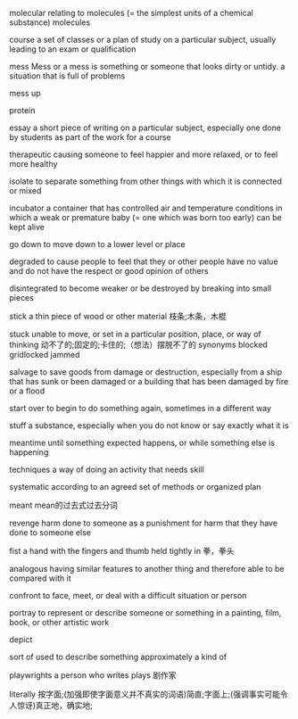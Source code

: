 molecular
relating to molecules (= the simplest units of a chemical substance)
molecules

course
a set of classes or a plan of study on a particular subject, usually leading to an exam or qualification

mess
Mess or a mess is something or someone that looks dirty or untidy.
a situation that is full of problems

mess up

protein

essay
a short piece of writing on a particular subject, especially one done by students as part of the work for a course

therapeutic
causing someone to feel happier and more relaxed, or to feel more healthy

isolate
to separate something from other things with which it is connected or mixed

incubator
a container that has controlled air and temperature conditions in which a weak or premature baby (= one which was born too early) can be kept alive

go down
to move down to a lower level or place

degraded
to cause people to feel that they or other people have no value and do not have the respect or good opinion of others

disintegrated
to become weaker or be destroyed by breaking into small pieces

stick
a thin piece of wood or other material
枝条;木条，木棍

stuck
unable to move, or set in a particular position, place, or way of thinking
动不了的;固定的;卡住的;（想法）摆脱不了的
synonyms
blocked
gridlocked
jammed

salvage
to save goods from damage or destruction, especially from a ship that has sunk or been damaged or a building that has been damaged by fire or a flood

start over
to begin to do something again, sometimes in a different way

stuff
a substance, especially when you do not know or say exactly what it is

meantime
until something expected happens, or while something else is happening

techniques
a way of doing an activity that needs skill

systematic
according to an agreed set of methods or organized plan

meant
mean的过去式过去分词

revenge
harm done to someone as a punishment for harm that they have done to someone else

fist
a hand with the fingers and thumb held tightly in
拳，拳头

analogous
having similar features to another thing and therefore able to be compared with it

confront
to face, meet, or deal with a difficult situation or person

portray
to represent or describe someone or something in a painting, film, book, or other artistic work

depict

sort of
used to describe something approximately
a kind of

playwrights
a person who writes plays
剧作家


literally
按字面;(加强即使字面意义并不真实的词语)简直;字面上;(强调事实可能令人惊讶)真正地，确实地;

